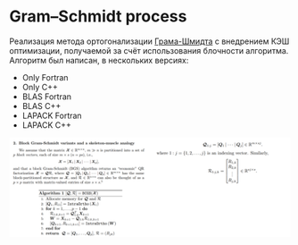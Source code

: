 # Gram–Schmidt process
Реализация метода ортогонализации [Грама-Шмидта](https://ru.wikipedia.org/wiki/Процесс_Грама_―_Шмидта) с внедрением КЭШ оптимизации, получаемой за счёт использования блочности алгоритма.
Алгоритм был написан, в нескольких версиях:
- Only Fortran
- Only C++
- BLAS Fortran
- BLAS C++
- LAPACK Fortran
- LAPACK C++

![Псевдокод алгоритма:](https://github.com/DrEternity/Gram_Schmidt_process/blob/main/pseudocode.jpg?raw=true)
